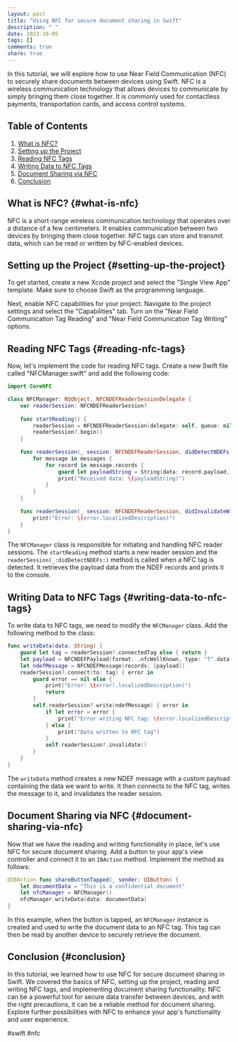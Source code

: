 ```yaml
---
layout: post
title: "Using NFC for secure document sharing in Swift"
description: " "
date: 2023-10-05
tags: []
comments: true
share: true
---
```


In this tutorial, we will explore how to use Near Field Communication (NFC) to securely share documents between devices using Swift. NFC is a wireless communication technology that allows devices to communicate by simply bringing them close together. It is commonly used for contactless payments, transportation cards, and access control systems.

## Table of Contents

1. [What is NFC?](#what-is-nfc)
2. [Setting up the Project](#setting-up-the-project)
3. [Reading NFC Tags](#reading-nfc-tags)
4. [Writing Data to NFC Tags](#writing-data-to-nfc-tags)
5. [Document Sharing via NFC](#document-sharing-via-nfc)
6. [Conclusion](#conclusion)

## What is NFC? {#what-is-nfc}

NFC is a short-range wireless communication technology that operates over a distance of a few centimeters. It enables communication between two devices by bringing them close together. NFC tags can store and transmit data, which can be read or written by NFC-enabled devices.

## Setting up the Project {#setting-up-the-project}

To get started, create a new Xcode project and select the "Single View App" template. Make sure to choose Swift as the programming language.

Next, enable NFC capabilities for your project. Navigate to the project settings and select the "Capabilities" tab. Turn on the "Near Field Communication Tag Reading" and "Near Field Communication Tag Writing" options.

## Reading NFC Tags {#reading-nfc-tags}

Now, let's implement the code for reading NFC tags. Create a new Swift file called "NFCManager.swift" and add the following code:

```swift
import CoreNFC

class NFCManager: NSObject, NFCNDEFReaderSessionDelegate {
    var readerSession: NFCNDEFReaderSession?
    
    func startReading() {
        readerSession = NFCNDEFReaderSession(delegate: self, queue: nil, invalidateAfterFirstRead: false)
        readerSession?.begin()
    }
    
    func readerSession(_ session: NFCNDEFReaderSession, didDetectNDEFs messages: [NFCNDEFMessage]) {
        for message in messages {
            for record in message.records {
                guard let payloadString = String(data: record.payload, encoding: .utf8) else { continue }
                print("Received data: \(payloadString)")
            }
        }
    }
    
    func readerSession(_ session: NFCNDEFReaderSession, didInvalidateWithError error: Error) {
        print("Error: \(error.localizedDescription)")
    }
}
```

The `NFCManager` class is responsible for initiating and handling NFC reader sessions. The `startReading` method starts a new reader session and the `readerSession(_:didDetectNDEFs:)` method is called when a NFC tag is detected. It retrieves the payload data from the NDEF records and prints it to the console.

## Writing Data to NFC Tags {#writing-data-to-nfc-tags}

To write data to NFC tags, we need to modify the `NFCManager` class. Add the following method to the class:

```swift
func writeData(data: String) {
    guard let tag = readerSession?.connectedTag else { return }
    let payload = NFCNDEFPayload(format: .nfcWellKnown, type: "T".data(using: .utf8)!, identifier: Data(), payload: data.data(using: .utf8)!)
    let ndefMessage = NFCNDEFMessage(records: [payload])
    readerSession?.connect(to: tag) { error in
        guard error == nil else {
            print("Error: \(error!.localizedDescription)")
            return
        }
        self.readerSession?.write(ndefMessage) { error in
            if let error = error {
                print("Error writing NFC tag: \(error.localizedDescription)")
            } else {
                print("Data written to NFC tag")
            }
            self.readerSession?.invalidate()
        }
    }
}
```

The `writeData` method creates a new NDEF message with a custom payload containing the data we want to write. It then connects to the NFC tag, writes the message to it, and invalidates the reader session.

## Document Sharing via NFC {#document-sharing-via-nfc}

Now that we have the reading and writing functionality in place, let's use NFC for secure document sharing. Add a button to your app's view controller and connect it to an `IBAction` method. Implement the method as follows:

```swift
@IBAction func shareButtonTapped(_ sender: UIButton) {
    let documentData = "This is a confidential document"
    let nfcManager = NFCManager()
    nfcManager.writeData(data: documentData)
}
```

In this example, when the button is tapped, an `NFCManager` instance is created and used to write the document data to an NFC tag. This tag can then be read by another device to securely retrieve the document.

## Conclusion {#conclusion}

In this tutorial, we learned how to use NFC for secure document sharing in Swift. We covered the basics of NFC, setting up the project, reading and writing NFC tags, and implementing document sharing functionality. NFC can be a powerful tool for secure data transfer between devices, and with the right precautions, it can be a reliable method for document sharing. Explore further possibilities with NFC to enhance your app's functionality and user experience.

#swift #nfc